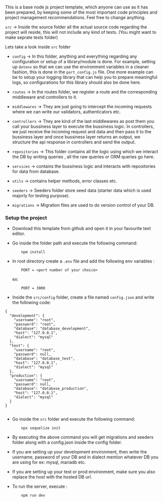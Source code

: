 This is a base node js project template, which anyone can use as it has been prepared, by keeping some of the most important code principles and project management recommendations. Feel free to change anything.


`src` -> Inside the source folder all the actual source code regarding the project will reside, this will not include any kind of tests. (You might want to make seprate tests folder)


Lets take a look inside `src` folder 

- `config` -> In this folder, anything and everything regarding any configuration or setup of a library/module is done. For example, setting up `dotenv` so that we can use the environment variables in a cleaner fashion, this is done in the `port_config.js` file. One more example can be to setup your logging library that can help you to prepare meaningful logs, so configurations for this library should also be done here.

- `routes` -> In the routes folder, we register a route and the corresponding middleware and controllers to it. 

- `middlewares` -> They are just going to intercept the incoming requests where we can write our validators, authenticators etc.

- `controllers` -> They are kind of the last middlewares as post them you call your bussiness layer to execute the bussiness logic. In controllers, we just receive the incoming request and data and then pass it to the bussiness layer and once bussiness layer returns an output, we structure the api response in controllers and send the output.  

- `repositories` -> This folder contains all the logic using which we interact the DB by writing queries , all the raw queries or ORM queries go here.

- `services` -> contains the bussiness logic and interacts with repositories for data from database.

- `utils` -> contains helper methods, error classes etc. 

- `seeders` -> Seeders folder store seed data (starter data which is used majorly for testing purpose).

- `migrations` -> Migration files are used to do version control of your DB. 

### Setup the project

- Download this template from github and open it in your favourite text editor.
- Go inside the folder path and execute the following command:
    ```
        npm install
    ```
- In root directory create a `.env` file and add the following env variables :
    ```
        PORT = <port number of your choice>
    ```

    ex:
    ```
        PORT = 3000
    ```

- Inside the `src/config` folder, create a file named `config.json` and write the following code:

```
{
  "development": {
    "username": "root",
    "password": "root",
    "database": "database_development",
    "host": "127.0.0.1",
    "dialect": "mysql"
  },
  "test": {
    "username": "root",
    "password": null,
    "database": "database_test",
    "host": "127.0.0.1",
    "dialect": "mysql"
  },
  "production": {
    "username": "root",
    "password": null,
    "database": "database_production",
    "host": "127.0.0.1",
    "dialect": "mysql"
  }
}


```
- Go inside the `src` folder and execute the following command:
    ```
        npx sequelize init
    ```

- By executing the above command you will get migrations and seeders folder along with a config.json inside the config folder.
- If you are setting up your development environment, then write the username, password of your DB and in dialect mention whatever DB you are using for ex: mysql, mariadb etc.
- If you are setting up your test or prod environment, make sure you also replace the host with the hosted DB url. 

- To run the server, execute :
    ```
        npm run dev
    ```